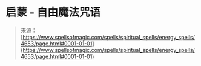 <!--yml

category: 未分类

date: 2024-06-12 18:38:28

-->

# 启蒙 - 自由魔法咒语

> 来源：[https://www.spellsofmagic.com/spells/spiritual_spells/energy_spells/4653/page.html#0001-01-01](https://www.spellsofmagic.com/spells/spiritual_spells/energy_spells/4653/page.html#0001-01-01)
